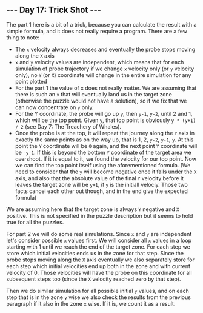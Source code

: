 ## --- Day 17: Trick Shot ---

The part 1 here is a bit of a trick, because you can calculate the result with a simple formula, and it does not really require a program. There are a few thing to note:

- The `x` velocity always decreases and eventually the probe stops moving along the `X` axis
- `x` and `y` velocity values are independent, which means that for each simulation of probe trajectory if we change `x` velocity only (or `y` velocity only), no `Y` (or `X`) coordinate will change in the entire simulation for any point plotted
- For the part 1 the value of x does not really matter. We are assuming that there is such an `x` that will eventually land us in the target zone (otherwise the puzzle would not have a solution), so if we fix that we can now concentrate on `y` only.
- For the Y coordinate, the probe will go up `y`, then `y-1`, `y-2`,  until 2 and 1, which will be the top point. Given `y`, that top point is obviously `y * (y+1) / 2` (see Day 7: The Treachery of Whales).
- Once the probe is at the top, it will repeat the journey along the `Y` axis in exactly the same points as on the way up, that is 1, 2, `y-2`, `y-1`, `y`. At this point the `Y` coordinate will be `0` again, and the next point `Y` coordinate will be `-y-1`. If this is beyond the bottom `Y` coordinate of the target area we overshoot. If it is equal to it, we found the velocity for our top point. Now we can find the top point itself using the aforementioned formula. (We need to consider that the `y` will become negative once it falls under the `X` axis, and also that the absolute value of the final `Y` velocity before it leaves the target zone will be `y+1`, if `y` is the initiall velociy. Those two facts cancel each other out though, and in the end give the expected formula)

We are assuming here that the target zone is always `Y` negative and `X` positive. This is not specified in the puzzle description but it  seems to hold true for all the puzzles.

For part 2 we will do some real simulations. Since `x` and `y` are independent let's consider possible `x` values first. We will consider all `x` values in a loop starting with 1 until we reach the end of the target zone. For each step we store which initial velocities ends us in the zone for that step. Since the probe stops moving along the `X` axis eventually we also separately store for each step which initial velocities end up both in the zone and with current velocity of 0. Those velocities will have the probe on this coordinate for all subsequent steps too (since the `X` velocity reached zero by that step).

Then we do similar simulation for all possible initial `y` values, and on each step that is in the zone `y` wise we also check the results from the previous paragraph if it also in the zone `x` wise. If it is, we count it as a result.

